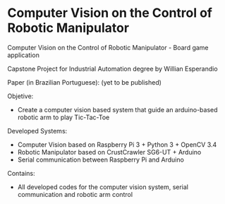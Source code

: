 # Computer Vision on the Control of Robotic Manipulator
Computer Vision on the Control of Robotic Manipulator - Board game application

Capstone Project for Industrial Automation degree by Willian Esperandio

Paper (in Brazilian Portuguese): (yet to be published)

Objetive:
  - Create a computer vision based system that guide an arduino-based robotic arm to play Tic-Tac-Toe

Developed Systems:
  - Computer Vision based on Raspberry Pi 3 + Python 3 + OpenCV 3.4
  - Robotic Manipulator based on CrustCrawler SG6-UT + Arduino
  - Serial communication between Raspberry Pi and Arduino

Contains:
  - All developed codes for the computer vision system, serial communication and robotic arm control
